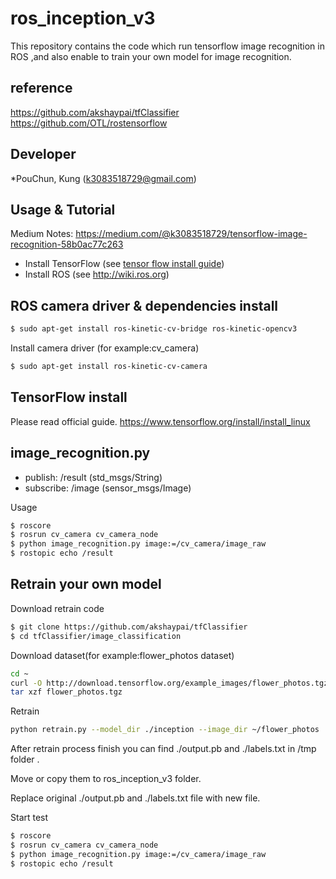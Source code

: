 # ros_inception_v3

This repository contains the code which run tensorflow image recognition in ROS ,and also enable to train your own model for image recognition.

## reference

https://github.com/akshaypai/tfClassifier
https://github.com/OTL/rostensorflow

## Developer

*PouChun, Kung (k3083518729@gmail.com)

## Usage & Tutorial

Medium Notes: https://medium.com/@k3083518729/tensorflow-image-recognition-58b0ac77c263

- Install TensorFlow (see [tensor flow install guide](https://www.tensorflow.org/install/install_linux))
- Install ROS (see http://wiki.ros.org)

ROS camera driver & dependencies install
-------------------------------------------
```bash
$ sudo apt-get install ros-kinetic-cv-bridge ros-kinetic-opencv3
```

Install camera driver (for example:cv_camera)

```bash
$ sudo apt-get install ros-kinetic-cv-camera
```

TensorFlow install
-------------------------------------------
Please read official guide.
https://www.tensorflow.org/install/install_linux

image_recognition.py
--------------------------------

* publish: /result (std_msgs/String)
* subscribe: /image (sensor_msgs/Image)

Usage

```bash
$ roscore
$ rosrun cv_camera cv_camera_node
$ python image_recognition.py image:=/cv_camera/image_raw
$ rostopic echo /result
```

Retrain your own model
--------------------------------
Download retrain code

```bash
$ git clone https://github.com/akshaypai/tfClassifier
$ cd tfClassifier/image_classification
```
Download dataset(for example:flower_photos dataset)

```bash
cd ~
curl -O http://download.tensorflow.org/example_images/flower_photos.tgz
tar xzf flower_photos.tgz
```
Retrain

```bash
python retrain.py --model_dir ./inception --image_dir ~/flower_photos ./output --how_many_training_steps 1000
```

After retrain process finish you can find ./output.pb and ./labels.txt in /tmp folder .

Move or copy them to ros_inception_v3 folder.

Replace original ./output.pb and ./labels.txt file with new file.

Start test

```bash
$ roscore
$ rosrun cv_camera cv_camera_node
$ python image_recognition.py image:=/cv_camera/image_raw
$ rostopic echo /result
```
